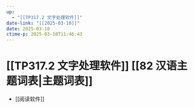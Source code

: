 ```yaml
---
up:
  - "[[TP317.2 文字处理软件]]"
date-link: "[[2025-03-10]]"
date: 2025-03-10
ctime-p: 2025-03-10T11:46:43
---
```


# [[TP317.2 文字处理软件]] [[82 汉语主题词表|主题词表]]

- [[阅读软件]]

